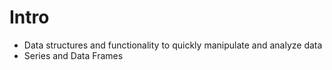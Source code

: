 # Intro
- Data structures and functionality to quickly manipulate and analyze data
- Series and Data Frames
